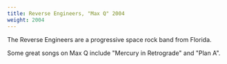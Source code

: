 ```yaml
---
title: Reverse Engineers, "Max Q" 2004
weight: 2004
---
```

The Reverse Engineers are a progressive space rock band from Florida.

Some great songs on Max Q include "Mercury in Retrograde" and "Plan A".

